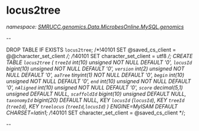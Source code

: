 ﻿# locus2tree
_namespace: [SMRUCC.genomics.Data.MicrobesOnline.MySQL.genomics](./index.md)_

--
 
 DROP TABLE IF EXISTS `locus2tree`;
 /*!40101 SET @saved_cs_client = @@character_set_client */;
 /*!40101 SET character_set_client = utf8 */;
 CREATE TABLE `locus2tree` (
 `treeId` int(10) unsigned NOT NULL DEFAULT '0',
 `locusId` bigint(10) unsigned NOT NULL DEFAULT '0',
 `version` int(2) unsigned NOT NULL DEFAULT '0',
 `aaTree` tinyint(1) NOT NULL DEFAULT '0',
 `begin` int(10) unsigned NOT NULL DEFAULT '0',
 `end` int(10) unsigned NOT NULL DEFAULT '0',
 `nAligned` int(10) unsigned NOT NULL DEFAULT '0',
 `score` decimal(5,1) unsigned DEFAULT NULL,
 `scaffoldId` bigint(10) unsigned DEFAULT NULL,
 `taxonomyId` bigint(20) DEFAULT NULL,
 KEY `locusId` (`locusId`),
 KEY `treeId` (`treeId`),
 KEY `treelocus` (`treeId`,`locusId`)
 ) ENGINE=MyISAM DEFAULT CHARSET=latin1;
 /*!40101 SET character_set_client = @saved_cs_client */;
 
 --




